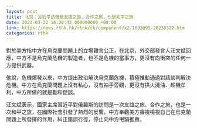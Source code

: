 ```yaml
---
layout: post
title: 北京：習近平訪俄是友誼之旅、合作之旅，也是和平之旅
date: 2023-03-22 16:28:42.000000000 +08:00
link: https://news.rthk.hk/rthk/ch/component/k2/1693095-20230322.htm
categories: rthk
---
```


對於美方指中方在烏克蘭問題上的立場難言公正，在北京，外交部發言人汪文斌回應，中方不是烏克蘭危機的製造者，也不是危機的當事方，更沒有向衝突的任何一方提供武器。

他說，危機爆發以來，中方提出政治解決烏克蘭危機，積極推動通過對話談判解決危機。中方在烏克蘭問題上沒有私心，沒有袖手旁觀，更沒有拱火澆油、趁機牟利，中方所做的就是勸和促談。

汪文斌表示，國家主席習近平對俄羅斯的訪問是一次友誼之旅、合作之旅，也是一次和平之旅，在國際社會引發了熱烈的反響。中方奉勸美方審視檢視自己在烏克蘭問題上所發揮的作用，糾正錯誤行徑，停止向中方甩鍋推責。
